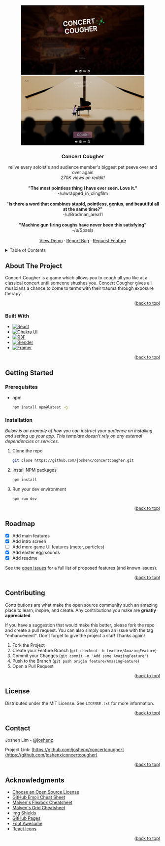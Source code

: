 <!-- Improved compatibility of back to top link: See: https://github.com/othneildrew/Best-README-Template/pull/73 -->

<a name="readme-top"></a>

<!--
*** Thanks for checking out the Best-README-Template. If you have a suggestion
*** that would make this better, please fork the repo and create a pull request
*** or simply open an issue with the tag "enhancement".
*** Don't forget to give the project a star!
*** Thanks again! Now go create something AMAZING! :D
-->

<!-- PROJECT SHIELDS -->
<!--
*** I'm using markdown "reference style" links for readability.
*** Reference links are enclosed in brackets [ ] instead of parentheses ( ).
*** See the bottom of this document for the declaration of the reference variables
*** for contributors-url, forks-url, etc. This is an optional, concise syntax you may use.
*** https://www.markdownguide.org/basic-syntax/#reference-style-links
-->

<!-- PROJECT LOGO -->
<br />
<div align="center">
  <a href="https://github.com/joshenx/concertcougher">
    <img src="/public/images/demo1.png" alt="img1" width="400" height="225">
  </a>
  <a href="https://github.com/joshenx/concertcougher">
    <img src="/public/images/demo2.png" alt="img1" width="400" height="225">
  </a>

  <h3 align="center">Concert Cougher</h3>

  <p align="center">
    relive every soloist's and audience member's biggest pet peeve over and over again
    <br />
    <i>270K views on reddit!</i>
    <br /><br />
    <b>"The most pointless thing I have ever seen. Love it."</b><br />-/u/wrapped_in_clingfilm
    <br />
    <br />
    <b>"is there a word that combines stupid, pointless, genius, and beautiful all at the same time?"</b><br />-/u/Brodman_area11
    <br />
    <br />
    <b>"Machine gun firing coughs have never been this satisfying"</b><br />-/u/Spaels
    <br />
    <br />
    <a href="https://concertcougher.vercel.app">View Demo</a>
    ·
    <a href="https://github.com/joshenx/concertcougher/issues">Report Bug</a>
    ·
    <a href="https://github.com/joshenx/concertcougher/issues">Request Feature</a>

  </p>
</div>

<!-- TABLE OF CONTENTS -->
<details>
  <summary>Table of Contents</summary>
  <ol>
    <li>
      <a href="#about-the-project">About The Project</a>
      <ul>
        <li><a href="#built-with">Built With</a></li>
      </ul>
    </li>
    <li>
      <a href="#getting-started">Getting Started</a>
      <ul>
        <li><a href="#prerequisites">Prerequisites</a></li>
        <li><a href="#installation">Installation</a></li>
      </ul>
    </li>
    <li><a href="#roadmap">Roadmap</a></li>
    <li><a href="#contributing">Contributing</a></li>
    <li><a href="#license">License</a></li>
    <li><a href="#contact">Contact</a></li>
    <li><a href="#acknowledgments">Acknowledgments</a></li>
  </ol>
</details>

<!-- ABOUT THE PROJECT -->

## About The Project

Concert Cougher is a game which allows you to cough all you like at a classical concert until someone shushes you. Concert Cougher gives all musicians a chance to come to terms with their trauma through exposure therapy.

<p align="right">(<a href="#readme-top">back to top</a>)</p>

### Built With

- [![React][react.js]][react-url]
- [![Chakra UI][chakra-ui]][chakra-url]
- [![R3F][r3f-icon]][r3f-url]
- [![Blender][blender-icon]][blender-url]
- [![Framer][framer-icon]][framer-url]

<p align="right">(<a href="#readme-top">back to top</a>)</p>

<!-- GETTING STARTED -->

## Getting Started

### Prerequisites

- npm
  ```sh
  npm install npm@latest -g
  ```

### Installation

_Below is an example of how you can instruct your audience on installing and setting up your app. This template doesn't rely on any external dependencies or services._

1. Clone the repo
   ```sh
   git clone https://github.com/joshenx/concertcougher.git
   ```
2. Install NPM packages
   ```sh
   npm install
   ```
3. Run your dev environment
   ```sh
   npm run dev
   ```

<p align="right">(<a href="#readme-top">back to top</a>)</p>

<!-- ROADMAP -->

## Roadmap

- [x] Add main features
- [x] Add intro screen
- [ ] Add more game UI features (meter, particles)
- [x] Add easter egg sounds
- [x] Add readme

See the [open issues](https://github.com/joshenx/concertcougher/issues) for a full list of proposed features (and known issues).

<p align="right">(<a href="#readme-top">back to top</a>)</p>

<!-- CONTRIBUTING -->

## Contributing

Contributions are what make the open source community such an amazing place to learn, inspire, and create. Any contributions you make are **greatly appreciated**.

If you have a suggestion that would make this better, please fork the repo and create a pull request. You can also simply open an issue with the tag "enhancement".
Don't forget to give the project a star! Thanks again!

1. Fork the Project
2. Create your Feature Branch (`git checkout -b feature/AmazingFeature`)
3. Commit your Changes (`git commit -m 'Add some AmazingFeature'`)
4. Push to the Branch (`git push origin feature/AmazingFeature`)
5. Open a Pull Request

<p align="right">(<a href="#readme-top">back to top</a>)</p>

<!-- LICENSE -->

## License

Distributed under the MIT License. See `LICENSE.txt` for more information.

<p align="right">(<a href="#readme-top">back to top</a>)</p>

<!-- CONTACT -->

## Contact

Joshen Lim - [@joshenz](linkedin.com/in/joshenxlim)

Project Link: [https://github.com/joshenx/concertcougher](https://github.com/joshenx/concertcougher)

<p align="right">(<a href="#readme-top">back to top</a>)</p>

<!-- ACKNOWLEDGMENTS -->

## Acknowledgments

- [Choose an Open Source License](https://choosealicense.com)
- [GitHub Emoji Cheat Sheet](https://www.webpagefx.com/tools/emoji-cheat-sheet)
- [Malven's Flexbox Cheatsheet](https://flexbox.malven.co/)
- [Malven's Grid Cheatsheet](https://grid.malven.co/)
- [Img Shields](https://shields.io)
- [GitHub Pages](https://pages.github.com)
- [Font Awesome](https://fontawesome.com)
- [React Icons](https://react-icons.github.io/react-icons/search)

<p align="right">(<a href="#readme-top">back to top</a>)</p>

<!-- MARKDOWN LINKS & IMAGES -->
<!-- https://www.markdownguide.org/basic-syntax/#reference-style-links -->

[react.js]: https://img.shields.io/badge/React-20232A?style=for-the-badge&logo=react&logoColor=61DAFB
[react-url]: https://reactjs.org/
[chakra-ui]: https://shields.io/badge/chakra--ui-black?logo=chakraui&style=for-the-badge
[chakra-url]: https://chakra-ui.com/
[r3f-icon]: https://shields.io/badge/react%20three%20fiber-black?logo=three.js&style=for-the-badge
[r3f-url]: https://docs.pmnd.rs/react-three-fiber/getting-started/introduction
[blender-icon]: https://shields.io/badge/Blender-black?logo=blender&style=for-the-badge
[blender-url]: https://www.blender.org/
[framer-icon]: https://shields.io/badge/Framer-black?logo=framer&style=for-the-badge
[framer-url]: https://www.framer.com/motion/
